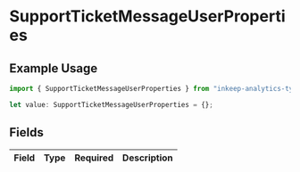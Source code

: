 # SupportTicketMessageUserProperties

## Example Usage

```typescript
import { SupportTicketMessageUserProperties } from "inkeep-analytics-typescript/models/components";

let value: SupportTicketMessageUserProperties = {};
```

## Fields

| Field       | Type        | Required    | Description |
| ----------- | ----------- | ----------- | ----------- |